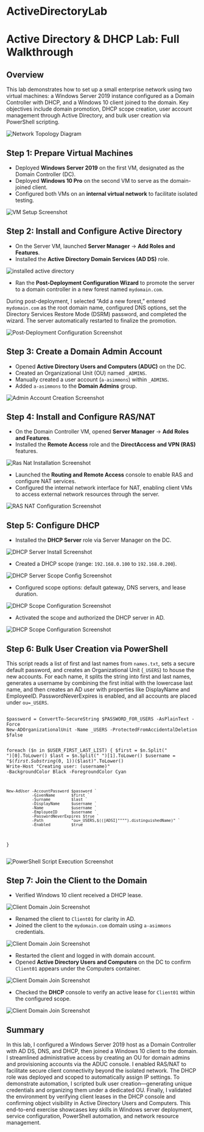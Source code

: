 # ActiveDirectoryLab
<!DOCTYPE html>

  <h1>Active Directory & DHCP Lab: Full Walkthrough</h1>

  <div class="section">
    <h2>Overview</h2>
    <p>This lab demonstrates how to set up a small enterprise network using two virtual machines: a Windows Server 2019 instance configured as a Domain Controller with DHCP, and a Windows 10 client joined to the domain. Key objectives include domain promotion, DHCP scope creation, user account management through Active Directory, and bulk user creation via PowerShell scripting.</p>
    <img src="https://i.imgur.com/4fc6caa2-816b-44cc-8534-e7fb84cc2a5b.png" alt="Network Topology Diagram">
  </div>

  <div class="section">
    <h2>Step 1: Prepare Virtual Machines</h2>
    <ul>
      <li>Deployed <b>Windows Server 2019</b> on the first VM, designated as the Domain Controller (DC).</li>
      <li>Deployed <b>Windows 10 Pro</b> on the second VM to serve as the domain-joined client.</li>
      <li>Configured both VMs on an <b>internal virtual network</b> to facilitate isolated testing.</li>
    </ul>
    <img src="path_to_vm_setup_screenshot.png" alt="VM Setup Screenshot">
  </div>

  <div class="section">
    <h2>Step 2: Install and Configure Active Directory</h2>
    <ul>
      <li>On the Server VM, launched <b>Server Manager</b> &rarr; <b>Add Roles and Features</b>.</li>
      <li>Installed the <b>Active Directory Domain Services (AD DS)</b> role.</li>
    </ul>
    <img src="path_to_post_deployment_screenshot.png" alt="installed active directory">
    <ul>
      <li>Ran the <b>Post-Deployment Configuration Wizard</b> to promote the server to a domain controller in a new forest named <code>mydomain.com</code>.</li>
    </ul>
    <p>During post-deployment, I selected “Add a new forest,” entered <code>mydomain.com</code> as the root domain name, configured DNS options, set the Directory Services Restore Mode (DSRM) password, and completed the wizard. The server automatically restarted to finalize the promotion.</p>
    <img src="path_to_post_deployment_screenshot.png" alt="Post-Deployment Configuration Screenshot">
  </div>

  <div class="section">
    <h2>Step 3: Create a Domain Admin Account</h2>
    <ul>
      <li>Opened <b>Active Directory Users and Computers (ADUC)</b> on the DC.</li>
      <li>Created an Organizational Unit (OU) named <code>_ADMINS</code>.</li>
      <li>Manually created a user account (<code>a-asimmons</code>) within <code>_ADMINS</code>.</li>
      <li>Added <code>a-asimmons</code> to the <b>Domain Admins</b> group.</li>
    </ul>
    <img src="path_to_admin_user_creation_screenshot.png" alt="Admin Account Creation Screenshot">
  </div>

  <div class="section">
    <h2>Step 4: Install and Configure RAS/NAT</h2>
    <ul>
      <li>On the Domain Controller VM, opened <b>Server Manager</b> &rarr; <b>Add Roles and Features</b>.</li>
      <li>Installed the <b>Remote Access</b> role and the <b>DirectAccess and VPN (RAS)</b> features.</li>
    </ul>
    <img src="path_to_ras_nat_configuration_screenshot.png" alt="Ras Nat Installation Screenshot">
    <ul>
      <li>Launched the <b>Routing and Remote Access</b> console to enable RAS and configure NAT services.</li>
      <li>Configured the internal network interface for NAT, enabling client VMs to access external network resources through the server.</li>
    </ul>
    <img src="path_to_ras_nat_configuration_screenshot.png" alt="RAS NAT Configuration Screenshot">
  </div>

  <div class="section">
    <h2>Step 5: Configure DHCP</h2>
    <ul>
      <li>Installed the <b>DHCP Server</b> role via Server Manager on the DC.</li>
    </ul>
    <img src="path_to_dhcp_configuration_screenshot.png" alt="DHCP Server Install Screenshot">
    <ul>
      <li>Created a DHCP scope (range: <code>192.168.0.100</code> to <code>192.168.0.200</code>).</li>
    </ul>
    <img src="path_to_dhcp_configuration_screenshot.png" alt="DHCP Server Scope Config Screenshot">
    <ul>
      <li>Configured scope options: default gateway, DNS servers, and lease duration.</li>
    </ul>
    <img src="path_to_dhcp_configuration_screenshot.png" alt="DHCP Scope Configuration Screenshot">
    <ul>
      <li>Activated the scope and authorized the DHCP server in AD.</li>
    </ul>
    <img src="path_to_dhcp_configuration_screenshot.png" alt="DHCP Scope Configuration Screenshot">
  </div>

  <div class="section">
    <h2>Step 6: Bulk User Creation via PowerShell</h2>
    <p>This script reads a list of first and last names from <code>names.txt</code>, sets a secure default password, and creates an Organizational Unit (<code>_USERS</code>) to house the new accounts. For each name, it splits the string into first and last names, generates a username by combining the first initial with the lowercase last name, and then creates an AD user with properties like DisplayName and EmployeeID. PasswordNeverExpires is enabled, and all accounts are placed under <code>ou=_USERS</code>.</p>
    <pre><code>
$password = ConvertTo-SecureString $PASSWORD_FOR_USERS -AsPlainText -Force
New-ADOrganizationalUnit -Name _USERS -ProtectedFromAccidentalDeletion $false

foreach ($n in $USER_FIRST_LAST_LIST) {
    $first = $n.Split(" ")[0].ToLower()
    $last  = $n.Split(" ")[1].ToLower()
    $username = "$($first.Substring(0,1))$($last)".ToLower()
    Write-Host "Creating user: $($username)" -BackgroundColor Black -ForegroundColor Cyan
    
    New-AdUser -AccountPassword $password `
               -GivenName       $first `
               -Surname         $last `
               -DisplayName     $username `
               -Name            $username `
               -EmployeeID      $username `
               -PasswordNeverExpires $true `
               -Path            "ou=_USERS,$(([ADSI]"""").distinguishedName)" `
               -Enabled         $true
}
</code></pre>
    <img src="path_to_powershell_script_execution_screenshot.png" alt="PowerShell Script Execution Screenshot">
  </div>

  <div class="section">
    <h2>Step 7: Join the Client to the Domain</h2>
    <ul>
      <li>Verified Windows 10 client received a DHCP lease.</li>
    </ul>
    <img src="path_to_client_domain_join_screenshot.png" alt="Client Domain Join Screenshot">
    <ul>
      <li>Renamed the client to <code>Client01</code> for clarity in AD.</li>
      <li>Joined the client to the <code>mydomain.com</code> domain using <code>a-asimmons</code> credentials.</li>
    </ul>
    <img src="path_to_client_domain_join_screenshot.png" alt="Client Domain Join Screenshot">
    <ul>
      <li>Restarted the client and logged in with domain account.</li>
      <li>Opened <b>Active Directory Users and Computers</b> on the DC to confirm <code>Client01</code> appears under the Computers container.</li>
    </ul>
    <img src="path_to_client_domain_join_screenshot.png" alt="Client Domain Join Screenshot">
    <ul>
      <li>Checked the <b>DHCP</b> console to verify an active lease for <code>Client01</code> within the configured scope.</li>
    </ul>
    <img src="path_to_client_domain_join_screenshot.png" alt="Client Domain Join Screenshot">
  </div>

  <div class="section">
    <h2>Summary</h2>
    <p>In this lab, I configured a Windows Server 2019 host as a Domain Controller with AD DS, DNS, and DHCP, then joined a Windows 10 client to the domain. I streamlined administrative access by creating an OU for domain admins and provisioning accounts via the ADUC console. I enabled RAS/NAT to facilitate secure client connectivity beyond the isolated network. The DHCP role was deployed and scoped to automatically assign IP settings. To demonstrate automation, I scripted bulk user creation—generating unique credentials and organizing them under a dedicated OU. Finally, I validated the environment by verifying client leases in the DHCP console and confirming object visibility in Active Directory Users and Computers. This end-to-end exercise showcases key skills in Windows server deployment, service configuration, PowerShell automation, and network resource management.</p>
  </div>

</body>
</html>
